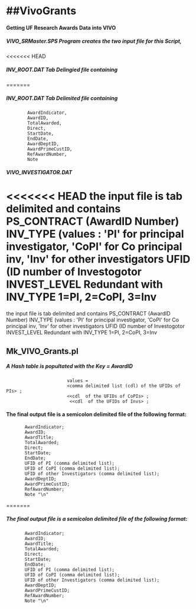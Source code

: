 ##VivoGrants
==========
#### Getting UF Research Awards Data into VIVO


#####  VIVO_SRMaster.SPS Program creates the two input file for this Script,
<<<<<<< HEAD
#####  INV_ROOT.DAT  Tab Delingied file containing
=======
#####  INV_ROOT.DAT  Tab Delimited file containing


            AwardIndicator,
            AwardID,
            TotalAwarded,
            Direct,
            StartDate,
            EndDate,
            AwardDeptID,
            AwardPrimeCustID,
            RefAwardNumber,
            Note

#####   VIVO_INVESTIGATOR.DAT
<<<<<<< HEAD
   the input file is tab delimited and contains 
           PS_CONTRACT  (AwardID Number) 
           INV_TYPE  (values : 
                 'PI' for principal investigator, 
               'CoPI' for Co principal inv,
                'Inv' for other investigators
           UFID  (ID number of Investogotor
           INVEST_LEVEL Redundant with INV_TYPE  1=PI, 2=CoPI, 3=Inv
=======
   the input file is tab delimited and contains 
          PS_CONTRACT  (AwardID Number) 
           INV_TYPE  (values : 
                'PI' for principal investigator, 
                'CoPI' for Co principal inv,
                'Inv' for other investigators
                 UFID  (ID number of Investogotor
                 INVEST_LEVEL Redundant with INV_TYPE  1=PI, 2=CoPI, 3=Inv

 
##   Mk_VIVO_Grants.pl  
   


#####    A Hash table is popultated with the Key = AwardID 
                           values =          
                           <comma delimited list (cdl) of the UFIDs of PIs> ; 
                           <<cdl  of the UFIDs of CoPIs> ; 
                            <<cdl  of the UFIDs of Invs> ;
          

####   The final output file is a semicolon delimited file of the following format:
           AwardIndicator;
           AwardID;
           AwardTitle;
           TotalAwarded;
           Direct;
           StartDate;
           EndDate;
           UFID of PI (comma delimited list);
           UFID of CoPI (comma delimited list);
           UFID of other Investigators (comma delimited list);
           AwardDeptID;
           AwardPrimeCustID;
           RefAwardNumber;
           Note "\n"
=======
#####   The final output file is a semicolon delimited file of the following format:
           AwardIndicator;
           AwardID;
           AwardTitle;
           TotalAwarded;
           Direct;
           StartDate;
           EndDate;
           UFID of PI (comma delimited list);
           UFID of CoPI (comma delimited list);
           UFID of other Investigators (comma delimited list);
           AwardDeptID;
           AwardPrimeCustID;
           RefAwardNumber;
           Note "\n"

